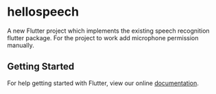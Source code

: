 # hellospeech

A new Flutter project which implements the existing speech recognition flutter package.
For the project to work add microphone permission manually.

## Getting Started

For help getting started with Flutter, view our online
[documentation](https://flutter.io/).
